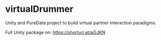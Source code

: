 # virtualDrummer
Unity and PureData project to build virtual partner interaction paradigms.

Full Unity package on: https://shorturl.at/aGJKN
